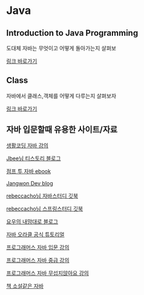 # Java

## Introduction to Java Programming

도대체 자바는 무엇이고 어떻게 돌아가는지 살펴보

[링크 바로가기](https://github.com/limgondjin/TIL/tree/master/java/introduction)

## Class

자바에서 클래스,객체를 어떻게 다루는지 살펴보자

[링크 바로가기](https://github.com/limdongjin/TIL/tree/master/java/class)

## 자바 입문할때 유용한 사이트/자료

[생활코딩 자바 강의](https://opentutorials.org/course/1223/4551)

[Jbee님 티스토리 블로그](http://asfirstalways.tistory.com/category/Dev.BackEnd/JAVA)

[점프 투 자바 ebook](https://wikidocs.net/book/31)

[Jangwon Dev blog](https://dev-jangwon.github.io/blog/tags/#java)

[rebeccacho님 자바스터디 깃북](https://rebeccacho.gitbooks.io/java-study-group/content/index.html)

[rebeccacho님 스프링스터디 깃북](https://rebeccacho.gitbooks.io/spring-study-group/content/)

[요우의 내맘대로 블로그](http://luckyyowu.tistory.com/category/%EA%B0%9C%EC%9D%B8%EA%B3%B5%EB%B6%80/JAVA)

[자바 오라클 공식 튜토리얼](https://docs.oracle.com/javase/tutorial/tutorialLearningPaths.html)

[프로그래머스 자바 입문 강의](https://programmers.co.kr/learn/courses/5)

[프로그래머스 자바 중급 강의](https://programmers.co.kr/learn/courses/9)

[프로그래머스 자바 무섭지않아요 강의](https://programmers.co.kr/learn/courses/16)

[책 소설같은 자바](http://book.interpark.com/product/BookDisplay.do?_method=detail&sc.prdNo=206612496)
